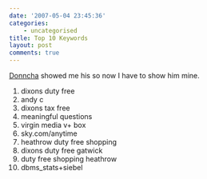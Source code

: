 ```yaml
---
date: '2007-05-04 23:45:36'
categories:
    - uncategorised
title: Top 10 Keywords
layout: post
comments: true
---
```


[Donncha](http://ocaoimh.ie/2007/05/04/top-10-dodgy-website-keywords/)
showed me his so now I have to show him mine.
1.  dixons duty free
2.  andy c
3.  dixons tax free
4.  meaningful questions
5.  virgin media v+ box
6.  sky.com/anytime
7.  heathrow duty free shopping
8.  dixons duty free gatwick
9.  duty free shopping heathrow
10. dbms\_stats+siebel

